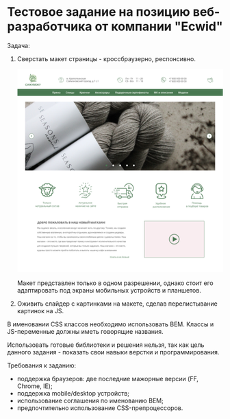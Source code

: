 # Тестовое задание на позицию веб-разработчика от компании "Ecwid"

Задача:
1. Сверстать макет страницы - кроссбраузерно, респонсивно.

   ![image](ecwid.png)

   Макет представлен только в одном разрешении, однако стоит его адаптировать под экраны 
   мобильных устройств и планшетов.
   
2. Оживить слайдер с картинками на макете, сделав перелистывание картинок на JS.

В именовании CSS классов необходимо использовать BEM. Классы и JS-переменные должны иметь 
говорящие названия.

Использовать готовые библиотеки и решения нельзя, так как цель данного задания - 
показать свои навыки верстки и программирования.

Требования к заданию:
- поддержка браузеров: две последние мажорные версии (FF, Chrome, IE);
- поддержка mobile/desktop устройств;
- использование соглашения по именованию BEM;
- предпочтительно использование CSS-препроцессоров.